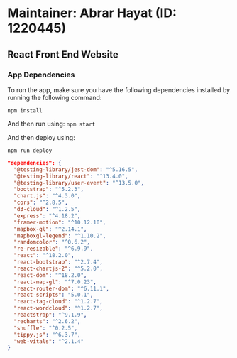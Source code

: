# Maintainer: Abrar Hayat (ID: 1220445)

## React Front End Website

### App Dependencies



To run the app, make sure you have the following dependencies installed by running the following command:

``
 npm install
``

And then run using:
``
npm start
``

And then deploy using:

``
npm run deploy
``

```json
"dependencies": {
  "@testing-library/jest-dom": "^5.16.5",
  "@testing-library/react": "^13.4.0",
  "@testing-library/user-event": "^13.5.0",
  "bootstrap": "^5.2.3",
  "chart.js": "^4.3.0",
  "cors": "^2.8.5",
  "d3-cloud": "^1.2.5",
  "express": "^4.18.2",
  "framer-motion": "^10.12.10",
  "mapbox-gl": "^2.14.1",
  "mapboxgl-legend": "^1.10.2",
  "randomcolor": "^0.6.2",
  "re-resizable": "^6.9.9",
  "react": "^18.2.0",
  "react-bootstrap": "^2.7.4",
  "react-chartjs-2": "^5.2.0",
  "react-dom": "^18.2.0",
  "react-map-gl": "^7.0.23",
  "react-router-dom": "^6.11.1",
  "react-scripts": "5.0.1",
  "react-tag-cloud": "^1.2.7",
  "react-wordcloud": "^1.2.7",
  "reactstrap": "^9.1.9",
  "recharts": "^2.6.2",
  "shuffle": "^0.2.5",
  "tippy.js": "^6.3.7",
  "web-vitals": "^2.1.4"
}
